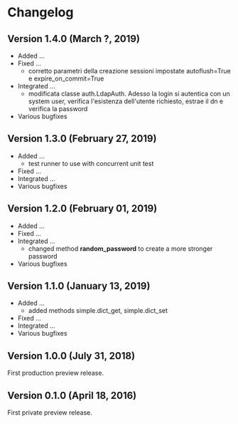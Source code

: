 # Changelog

## Version 1.4.0 (March ?, 2019)

* Added ...
* Fixed ...
    * corretto parametri della creazione sessioni impostate autoflush=True e expire_on_commit=True
* Integrated ...
    * modificata classe auth.LdapAuth. Adesso la login si autentica con un system user, verifica l'esistenza dell'utente
      richiesto, estrae il dn e verifica la password
* Various bugfixes


## Version 1.3.0 (February 27, 2019)

* Added ...
    * test runner to use with concurrent unit test
* Fixed ...
* Integrated ...
* Various bugfixes

## Version 1.2.0 (February 01, 2019)

* Added ...
* Fixed ...
* Integrated ...
    * changed method **random_password** to create a more stronger password
* Various bugfixes

## Version 1.1.0 (January 13, 2019)

* Added ...
    * added methods simple.dict_get, simple.dict_set
* Fixed ...
* Integrated ...
* Various bugfixes

## Version 1.0.0 (July 31, 2018)

First production preview release.

## Version 0.1.0 (April 18, 2016)

First private preview release.